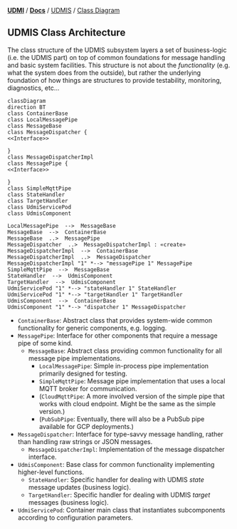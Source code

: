[**UDMI**](../../) / [**Docs**](../) / [UDMIS](.) / [Class Diagram](#)

## UDMIS Class Architecture

The class structure of the UDMIS subsystem layers a set of business-logic (i.e. the UDMIS part) on top of
common foundations for message handling and basic system facilities. This structure is not about the
_functionality_ (e.g. what the system does from the outside), but rather the underlying foundation of how
things are structures to provide testability, monitoring, diagnostics, etc...

```mermaid
classDiagram
direction BT
class ContainerBase
class LocalMessagePipe
class MessageBase
class MessageDispatcher {
<<Interface>>

}
class MessageDispatcherImpl
class MessagePipe {
<<Interface>>

}
class SimpleMqttPipe
class StateHandler
class TargetHandler
class UdmiServicePod
class UdmisComponent

LocalMessagePipe  -->  MessageBase 
MessageBase  -->  ContainerBase 
MessageBase  ..>  MessagePipe 
MessageDispatcher  ..>  MessageDispatcherImpl : «create»
MessageDispatcherImpl  -->  ContainerBase 
MessageDispatcherImpl  ..>  MessageDispatcher 
MessageDispatcherImpl "1" *--> "messagePipe 1" MessagePipe 
SimpleMqttPipe  -->  MessageBase 
StateHandler  -->  UdmisComponent 
TargetHandler  -->  UdmisComponent 
UdmiServicePod "1" *--> "stateHandler 1" StateHandler 
UdmiServicePod "1" *--> "targetHandler 1" TargetHandler 
UdmisComponent  -->  ContainerBase 
UdmisComponent "1" *--> "dispatcher 1" MessageDispatcher 
```

* `ContainerBase`: Abstract class that provides system-wide common functionality for generic components, e.g. logging.
* `MessagePipe`: Interface for other components that require a message pipe of some kind.
  * `MessageBase`: Abstract class providing common functionality for all message pipe implementations.
    * `LocalMessagePipe`: Simple in-process pipe implementation primarily designed for testing.
    * `SimpleMqttPipe`: Message pipe implementation that uses a local MQTT broker for communication.
    * (`CloudMqttPipe`: A more involved version of the simple pipe that works with cloud endpoint. Might be the same as the simple version.)
    * (`PubSubPipe`: Eventually, there will also be a PubSub pipe available for GCP deployments.)
* `MessageDispatcher`: Interface for type-savvy message handling, rather than handling raw strings or JSON messages.
  * `MessageDispatcherImpl`: Implementation of the message dispatcher interface.
* `UdmisComponent`: Base class for common functionality implementing higher-level functions.
  * `StateHandler`: Specific handler for dealing with UDMIS _state_ message updates (business logic).
  * `TargetHandler`: Specific handler for dealing with UDMIS _target_ messages (business logic).
* `UdmiServicePod`: Container main class that instantiates subcomponents according to configuration parameters.
